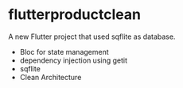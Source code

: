 # flutterproductclean

A new Flutter project that used sqflite as database.  

- Bloc for state management  
- dependency injection using getit  
- sqflite
- Clean Architecture  

